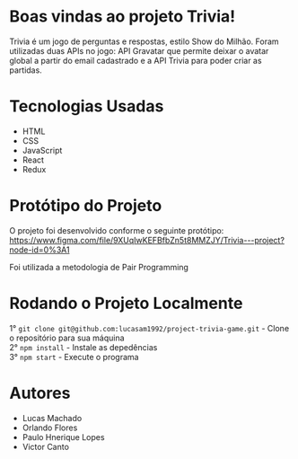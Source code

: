 # Boas vindas ao projeto Trivia!

  Trivia é um jogo de perguntas e respostas, estilo Show do Milhão. Foram utilizadas duas APIs no jogo: API Gravatar que permite deixar o avatar global a partir do email cadastrado e a API Trivia para poder criar as partidas. 

# Tecnologias Usadas
  - HTML
  - CSS
  - JavaScript
  - React
  - Redux

# Protótipo do Projeto
  O projeto foi desenvolvido conforme o seguinte protótipo: https://www.figma.com/file/9XUqIwKEFBfbZn5t8MMZJY/Trivia---project?node-id=0%3A1 <br />
  
  Foi utilizada a metodologia de Pair Programming 
 
 # Rodando o Projeto Localmente
  1° `git clone git@github.com:lucasam1992/project-trivia-game.git` - Clone o repositório para sua máquina<br />
  2° `npm install` - Instale as depedências<br />
  3° `npm start` - Execute o programa<br />

 # Autores
 
  - Lucas Machado
  - Orlando Flores
  - Paulo Hnerique Lopes
  - Victor Canto
